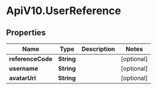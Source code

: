 # ApiV10.UserReference

## Properties

Name | Type | Description | Notes
------------ | ------------- | ------------- | -------------
**referenceCode** | **String** |  | [optional] 
**username** | **String** |  | [optional] 
**avatarUrl** | **String** |  | [optional] 


